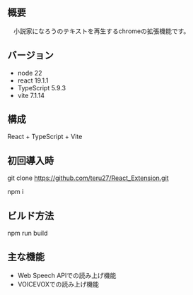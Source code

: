 ## 概要
　小説家になろうのテキストを再生するchromeの拡張機能です。

## バージョン

 - node 22
 - react 19.1.1
 - TypeScript 5.9.3
 - vite 7.1.14

## 構成

React + TypeScript + Vite

## 初回導入時

git clone https://github.com/teru27/React_Extension.git

npm i

## ビルド方法

npm run build

## 主な機能
- Web Speech APIでの読み上げ機能
- VOICEVOXでの読み上げ機能